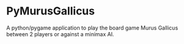 # PyMurusGallicus
A python/pygame application to play the board game Murus Gallicus between 2 players or against a minimax AI.

